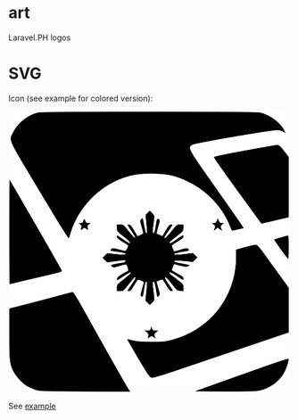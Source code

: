 
# art

Laravel.PH logos

# SVG

Icon (see example for colored version): 

<img src="https://raw.githubusercontent.com/laravelph/art/master/icon.svg" alt="LaravelPH Logo Icon " class="icon" />

See [example](examples/svg-icon.html)
